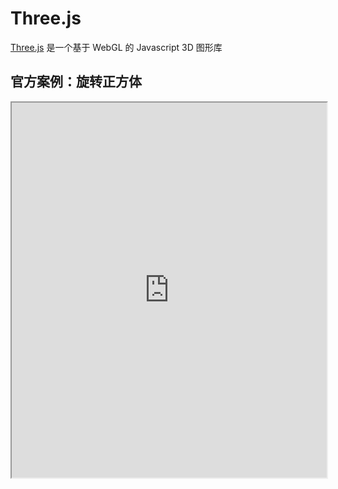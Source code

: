 # Three.js

[Three.js](https://github.com/mrdoob/three.js) 是一个基于 WebGL 的 Javascript 3D 图形库

## 官方案例：旋转正方体

<iframe 
  src="https://www.youbaobao.xyz/datav-res/examples/test-three.html"
  width="100%"
  height="600"
/>

::: details
```html
<!DOCTYPE html>
<html>
  <head>
    <script src="https://cdn.jsdelivr.net/npm/three@0.116.1/build/three.js"></script>
  </head>
  <body>
    <script>
      var camera, scene, renderer;
      var geometry, material, mesh;

      init();
      animate();

      function init() {
        camera = new THREE.PerspectiveCamera( 70, window.innerWidth / window.innerHeight, 0.01, 10 );
        camera.position.z = 1;
        scene = new THREE.Scene();
        geometry = new THREE.BoxGeometry( 0.2, 0.2, 0.2 );
        material = new THREE.MeshNormalMaterial();
        mesh = new THREE.Mesh( geometry, material );
        scene.add( mesh );
        renderer = new THREE.WebGLRenderer( { antialias: true } );
        renderer.setSize( window.innerWidth, window.innerHeight );
        document.body.appendChild( renderer.domElement );
      }

      function animate() {
        requestAnimationFrame( animate );
        mesh.rotation.x += 0.01;
        mesh.rotation.y += 0.02;
        renderer.render( scene, camera );
      }
    </script>
  </body>
</html>
```
:::
